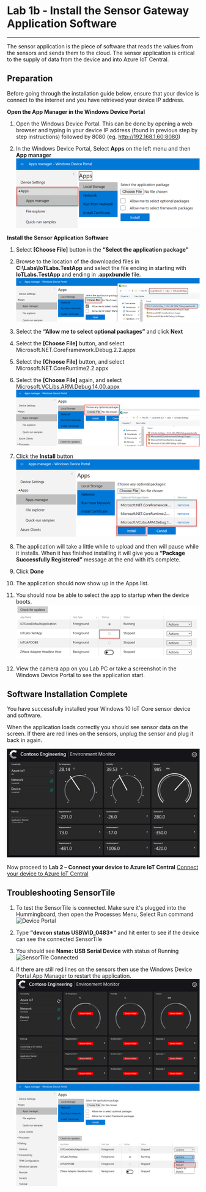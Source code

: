 # Lab 1b - Install the Sensor Gateway Application Software
-------------------------------------------------

The sensor application is the piece of software that reads the values from the sensors and sends them to the cloud. The sensor application is critical to the supply of data from the device and into Azure IoT Central.

Preparation
-----------

Before going through the installation guide below, ensure that your device is connect to the internet and you have retrieved your device IP address. 

**Open the App Manager in the Windows Device Portal**

1. Open the Windows Device Portal. This can be done by opening a web browser and typing in your device IP address (found in previous step by step instructions) followed by 8080 (eg. http://192.168.1.60:8080)

1. In the Windows Device Portal, Select **Apps** on the left menu and then **App manager**
![](media/lab01/1_apps_manager.png)

**Install the Sensor Application Software**

1. Select **[Choose File]** button in the **“Select the application package”**

1. Browse to the location of the downloaded files in **C:\Labs\IoTLabs.TestApp** and select the file ending in starting with **IoTLabs.TestApp** and ending in **.appxbundle** file.
![](media/lab01/1_choose_appxbundle.png)

1. Select the **“Allow me to select optional packages”** and click **Next**

1. Select the **[Choose File]** button, and select Microsoft.NET.CoreFramework.Debug.2.2.appx

1. Select the **[Choose File]** button, and select Microsoft.NET.CoreRuntime2.2.appx

1. Select the **[Choose File]** again, and select Microsoft.VCLibs.ARM.Debug.14.00.appx
![](media/lab01/1_choose_optional_packages.png)

1. Click the **Install** button
![](media/lab01/1_install.png)

6. The application will take a little while to upload and then will pause while it installs. When it has finished installing it will give you a **“Package Successfully Registered”** message at the end with it’s complete.

7. Click **Done**

8. The application should now show up in the Apps list.

9. You should now be able to select the app to startup when the device boots. 
![](media/lab01/1_select_startup.png)

10. View the camera app on you Lab PC or take a screenshot in the Windows Device Portal to see the application start. 

Software Installation Complete
------------------------------

You have successfully installed your Windows 10 IoT Core sensor device and software.

When the application loads correctly you should see sensor data on the screen. If there are red lines on the sensors, unplug the sensor and plug it back in again. 

![](media/lab01/AwareThings.SensorData.jpg)


Now proceed to **Lab 2 – Connect your device to Azure IoT Central**
[Connect your device to Azure IoT Central](./Lab02.md)


Troubleshooting SensorTile
----------------------------------

1. To test the SensorTile is connected. Make sure it's plugged into the Hummingboard, then open the Processes Menu, Select Run command
![Device Portal](./media/1_deviceportal1.png)

2. Type **"devcon status USB\VID_0483\*"** and hit enter to see if the device can see the connected SensorTile

3. You should see **Name: USB Serial Device** with status of Running
![SensorTile Connected](./media/1_SensorTileConnected.png)

4. If there are still red lines on the sensors then use the Windows Device Portal App Manager to restart the application. 
![](media/lab01/1_IoTLabs_App_Sensor_Failed.jpg)
![](media/lab01/WDP.ApplicationRestart.png)
